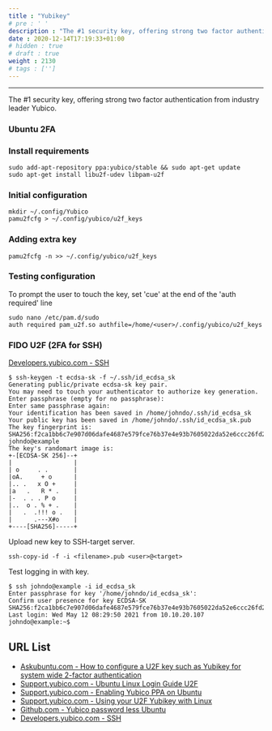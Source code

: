 ```yaml
---
title : "Yubikey"
# pre : ' '
description : "The #1 security key, offering strong two factor authentication from industry leader Yubico."
date : 2020-12-14T17:19:33+01:00
# hidden : true
# draft : true
weight : 2130
# tags : ['']
---
```


---

The #1 security key, offering strong two factor authentication from industry leader Yubico.

### Ubuntu 2FA

### Install requirements

```plain
sudo add-apt-repository ppa:yubico/stable && sudo apt-get update
sudo apt-get install libu2f-udev libpam-u2f
```

### Initial configuration

```plain
mkdir ~/.config/Yubico
pamu2fcfg > ~/.config/yubico/u2f_keys
```

### Adding extra key

```plain
pamu2fcfg -n >> ~/.config/yubico/u2f_keys
```

### Testing configuration

To prompt the user to touch the key, set 'cue' at the end of the 'auth required' line

```plain
sudo nano /etc/pam.d/sudo
auth required pam_u2f.so authfile=/home/<user>/.config/yubico/u2f_keys
```

### FIDO U2F (2FA for SSH)

[Developers.yubico.com - SSH](https://developers.yubico.com/SSH/)

```plain
$ ssh-keygen -t ecdsa-sk -f ~/.ssh/id_ecdsa_sk
Generating public/private ecdsa-sk key pair.
You may need to touch your authenticator to authorize key generation.
Enter passphrase (empty for no passphrase): 
Enter same passphrase again: 
Your identification has been saved in /home/johndo/.ssh/id_ecdsa_sk
Your public key has been saved in /home/johndo/.ssh/id_ecdsa_sk.pub
The key fingerprint is:
SHA256:f2ca1bb6c7e907d06dafe4687e579fce76b37e4e93b7605022da52e6ccc26fd2 johndo@example
The key's randomart image is:
+-[ECDSA-SK 256]--+
|                 |
| o     . .       |
|oA.     + o      |
|.. .   x O +     |
|a   .   R * .    |
|-  . . . P o     |
|..  o . % + .    |
|   .  .!!! o .   |
|      .---X#o    |
+----[SHA256]-----+
```

Upload new key to SSH-target server.

```plain
ssh-copy-id -f -i <filename>.pub <user>@<target>
```

Test logging in with key.

```plain
$ ssh johndo@example -i id_ecdsa_sk
Enter passphrase for key '/home/johndo/id_ecdsa_sk': 
Confirm user presence for key ECDSA-SK SHA256:f2ca1bb6c7e907d06dafe4687e579fce76b37e4e93b7605022da52e6ccc26fd2
Last login: Wed May 12 08:29:50 2021 from 10.10.20.107
johndo@example:~$
```

## URL List

- [Askubuntu.com - How to configure a U2F key such as Yubikey for system wide 2-factor authentication](https://askubuntu.com/questions/1071027/how-to-configure-a-u2f-keysuch-as-a-yubikey-for-system-wide-2-factor-authentic)
- [Support.yubico.com - Ubuntu Linux Login Guide U2F](https://support.yubico.com/hc/en-us/articles/360016649099-Ubuntu-Linux-Login-Guide-U2F)
- [Support.yubico.com - Enabling Yubico PPA on Ubuntu](https://support.yubico.com/hc/en-us/articles/360016649039-Enabling-the-Yubico-PPA-on-Ubuntu)
- [Support.yubico.com - Using your U2F Yubikey with Linux](https://support.yubico.com/hc/en-us/articles/360013708900-Using-Your-U2F-YubiKey-with-Linux)
- [Github.com - Yubico password less Ubuntu](https://github.com/vanderblugen/yubico_password_less_ubuntu)
- [Developers.yubico.com - SSH](https://developers.yubico.com/SSH/)
